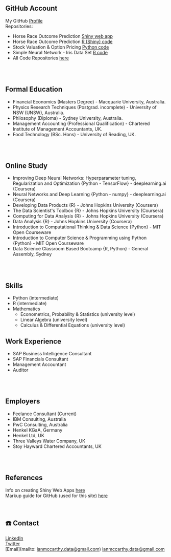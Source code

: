 ## GitHub Account
My GitHub [Profile](https://github.com/ismccarthy)
<br>
Repositories:
  - Horse Race Outcome Prediction [Shiny web app](https://ianmccarthy.shinyapps.io/HorseRace/)
  - Horse Race Outcome Prediction [R (Shiny) code](https://github.com/ismccarthy/HorseRace_App)
  - Stock Valuation & Option Pricing [Python code](https://github.com/ismccarthy/StockValuation)
  - Simple Neural Network - Iris Data Set [R code](https://github.com/ismccarthy/IrisNeuralNetwork)
  - All Code Repositories [here](https://github.com/ismccarthy)
<br>
<br>

## Formal Education
 - Financial Economics (Masters Degree) - Macquarie University, Australia.
 - Physics Research Techniques (Postgrad. incomplete) - University of NSW (UNSW), Australia.
 - Philosophy (Diploma) - Sydney University, Australia.
 - Management Accounting (Professional Qualification) - Chartered Institute of Management Accountants, UK.
 - Food Technology (BSc. Hons) - University of Reading, UK.
<br>
<br>

## Online Study
- Improving Deep Neural Networks: Hyperparameter tuning, Regularization and Optimization {Python - TensorFlow} - deeplearning.ai (Coursera)
- Neural Networks and Deep Learning {Python - numpy} - deeplearning.ai (Coursera)
- Developing Data Products {R} - Johns Hopkins University (Coursera)
- The Data Scientist's Toolbox {R} - Johns Hopkins University (Coursera)
- Computing for Data Analysis {R} - Johns Hopkins University (Coursera)
- Data Analysis {R} - Johns Hopkins University (Coursera)
- Introduction to Computational Thinking & Data Science {Python} - MIT Open Courseware
- Introduction to Computer Science & Programming using Python {Python} - MIT Open Courseware
- Data Science Classroom Based Bootcamp {R, Python} - General Assembly, Sydney
<br>
<br>

## Skills
- Python (intermediate)
- R (intermediate)
- Mathematics
  - Econometrics, Probability & Statistics (university level)
  - Linear Algebra (university level)
  - Calculus & Differential Equations (university level)

## Work Experience
- SAP Business Intelligence Consultant
- SAP Financials Consultant
- Management Accountant
- Auditor
<br>
<br>

## Employers
- Feelance Consultant (Current)
- IBM Consulting, Australia
- PwC Consulting, Australia
- Henkel KGaA, Germany
- Henkel Ltd, UK
- Three Valleys Water Company, UK
- Stoy Hayward Chartered Accountants, UK
<br>
<br>

## References
Info on creating Shiny Web Apps [here](https://shiny.rstudio.com/)
<br>
Markup guide for GitHub (used for this site) [here](https://guides.github.com/features/mastering-markdown/)
<br>
<br>
<br>

## :telephone: Contact
[LinkedIn](https://www.linkedin.com/in/ismccarthy/)
<br>
[Twitter](https://twitter.com/iansmccarthy)
<br>
[Email](mailto: ianmccarthy.data@gmail.com) ianmccarthy.data@gmail.com
<br>
<br>
<br>

